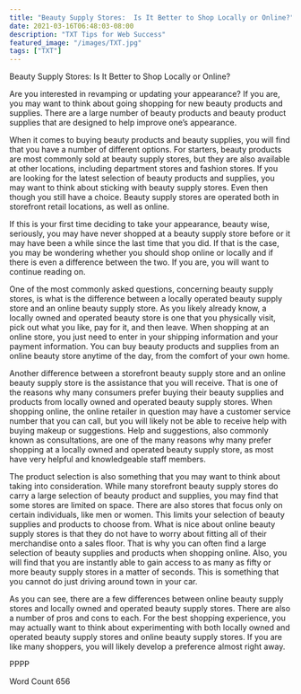 ```yaml
---
title: "Beauty Supply Stores:  Is It Better to Shop Locally or Online?"
date: 2021-03-16T06:48:03-08:00
description: "TXT Tips for Web Success"
featured_image: "/images/TXT.jpg"
tags: ["TXT"]
---
```


Beauty Supply Stores:  Is It Better to Shop Locally or Online?

Are you interested in revamping or updating your appearance?  If you are, you may want to think about going shopping for new beauty products and supplies.  There are a large number of beauty products and beauty product supplies that are designed to help improve one’s appearance.

When it comes to buying beauty products and beauty supplies, you will find that you have a number of different options. For starters, beauty products are most commonly sold at beauty supply stores, but they are also available at other locations, including department stores and fashion stores.  If you are looking for the latest selection of beauty products and supplies, you may want to think about sticking with beauty supply stores. Even then though you still have a choice.  Beauty supply stores are operated both in storefront retail locations, as well as online.

If this is your first time deciding to take your appearance, beauty wise, seriously, you may have never shopped at a beauty supply store before or it may have been a while since the last time that you did.  If that is the case, you may be wondering whether you should shop online or locally and if there is even a difference between the two.  If you are, you will want to continue reading on.

One of the most commonly asked questions, concerning beauty supply stores, is what is the difference between a locally operated beauty supply store and an online beauty supply store.  As you likely already know, a locally owned and operated beauty store is one that you physically visit, pick out what you like, pay for it, and then leave.  When shopping at an online store, you just need to enter in your shipping information and your payment information.  You can buy beauty products and supplies from an online beauty store anytime of the day, from the comfort of your own home.

Another difference between a storefront beauty supply store and an online beauty supply store is the assistance that you will receive.  That is one of the reasons why many consumers prefer buying their beauty supplies and products from locally owned and operated beauty supply stores.  When shopping online, the online retailer in question may have a customer service number that you can call, but you will likely not be able to receive help with buying makeup or suggestions.  Help and suggestions, also commonly known as consultations, are one of the many reasons why many prefer shopping at a locally owned and operated beauty supply store, as most have very helpful and knowledgeable staff members.

The product selection is also something that you may want to think about taking into consideration. While many storefront beauty supply stores do carry a large selection of beauty product and supplies, you may find that some stores are limited on space. There are also stores that focus only on certain individuals, like men or women.  This limits your selection of beauty supplies and products to choose from. What is nice about online beauty supply stores is that they do not have to worry about fitting all of their merchandise onto a sales floor.  That is why you can often find a large selection of beauty supplies and products when shopping online. Also, you will find that you are instantly able to gain access to as many as fifty or more beauty supply stores in a matter of seconds. This is something that you cannot do just driving around town in your car.

As you can see, there are a few differences between online beauty supply stores and locally owned and operated beauty supply stores.  There are also a number of pros and cons to each.  For the best shopping experience, you may actually want to think about experimenting with both locally owned and operated beauty supply stores and online beauty supply stores.  If you are like many shoppers, you will likely develop a preference almost right away.

PPPP

Word Count 656

